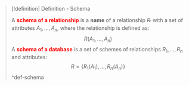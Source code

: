 
> [!definition] Definition - Schema
> 
> A <b style="color:red">schema of a relationship</b> is a **name** of a relationship $R_{\prime}$ with a set of attributes $A_{1}, ..., A_{n}$, where the relationship is defined as: $$ R(A_1, ..., A_n) $$
>A <b style="color:red">schema of a database</b> is a set of schemes of relationships $R_1, ..., R_n$ and attributes: $$ R = \{R_1(A_1), ..., R_n(A_n)\} $$
>^def-schema
